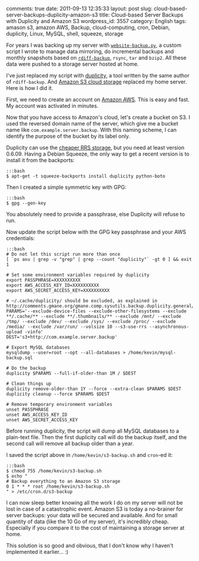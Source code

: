 comments: true
date: 2011-09-13 12:35:33
layout: post
slug: cloud-based-server-backups-duplicity-amazon-s3
title: Cloud-based Server Backups with Duplicity and Amazon S3
wordpress_id: 3557
category: English
tags: amason s3, amazon AWS, Backup, cloud-computing, cron, Debian, duplicity, Linux, MySQL, shell, squeeze, storage

For years I was backing up my server with [`website-backup.py`](http://github.com/kdeldycke/scripts/blob/master/website-backup.py), a custom script I wrote to manage data mirroring, do incremental backups and monthly snapshots based on [`rdiff-backup`](http://www.nongnu.org/rdiff-backup/), `rsync`, `tar` and `bzip2`. All these data were pushed to a storage server hosted at home.

I've just replaced my script with [duplicity](http://duplicity.nongnu.org), a tool written by the same author of `rdiff-backup`. And [Amazon S3 cloud storage](http://aws.amazon.com/s3/) replaced my home server. Here is how I did it.

First, we need to create an account on [Amazon AWS](http://aws.amazon.com). This is easy and fast. My account was activated in minutes.

Now that you have access to Amazon's cloud, let's create a bucket on S3. I used the reversed domain name of the server, which give me a bucket name like `com.example.server.backup`. With this naming scheme, I can identify the purpose of the bucket by its label only.

Duplicity can use the [cheaper RRS storage](http://aws.amazon.com/about-aws/whats-new/2010/05/19/announcing-amazon-s3-reduced-redundancy-storage/), but you need at least version 0.6.09. Having a Debian Squeeze, the only way to get a recent version is to install it from the backports:

    :::bash
    $ apt-get -t squeeze-backports install duplicity python-boto

Then I created a simple symmetric key with GPG:

    :::bash
    $ gpg --gen-key

You absolutely need to provide a passphrase, else Duplicity will refuse to run.

Now update the script below with the GPG key passphrase and your AWS credentials:

    :::bash
    # Do not let this script run more than once
    [ `ps axu | grep -v "grep" | grep --count "duplicity"` -gt 0 ] && exit 1

    # Set some environment variables required by duplicity
    export PASSPHRASE=XXXXXXXXXX
    export AWS_ACCESS_KEY_ID=XXXXXXXXXX
    export AWS_SECRET_ACCESS_KEY=XXXXXXXXXX

    # ~/.cache/duplicity/ should be excluded, as explained in http://comments.gmane.org/gmane.comp.sysutils.backup.duplicity.general/4449
    PARAMS='--exclude-device-files --exclude-other-filesystems --exclude **/.cache/** --exclude **/.thumbnails/** --exclude /mnt/ --exclude /tmp/ --exclude /dev/ --exclude /sys/ --exclude /proc/ --exclude /media/ --exclude /var/run/ --volsize 10 --s3-use-rrs --asynchronous-upload -vinfo'
    DEST='s3+http://com.example.server.backup'

    # Export MySQL databases
    mysqldump --user=root --opt --all-databases > /home/kevin/mysql-backup.sql

    # Do the backup
    duplicity $PARAMS --full-if-older-than 1M / $DEST

    # Clean things up
    duplicity remove-older-than 1Y --force --extra-clean $PARAMS $DEST
    duplicity cleanup --force $PARAMS $DEST

    # Remove temporary environment variables
    unset PASSPHRASE
    unset AWS_ACCESS_KEY_ID
    unset AWS_SECRET_ACCESS_KEY

Before running duplicity, the script will dump all MySQL databases to a plain-text file. Then the first duplicity call will do the backup itself, and the second call will remove all backup older than a year.

I saved the script above in `/home/kevin/s3-backup.sh` and `cron`-ed it:

    :::bash
    $ chmod 755 /home/kevin/s3-backup.sh
    $ echo "
    # Backup everything to an Amazon S3 storage
    0 1 * * * root /home/kevin/s3-backup.sh
    " > /etc/cron.d/s3-backup

I can now sleep better knowing all the work I do on my server will not be lost in case of a catastrophic event. Amazon S3 is today a no-brainer for server backups: your data will be secured and available. And for small quantity of data (like the 10 Go of my server), it's incredibly cheap. Especially if you compare it to the cost of maintaining a storage server at home.

This solution is so good and obvious, that I don't know why I haven't implemented it earlier... :)
